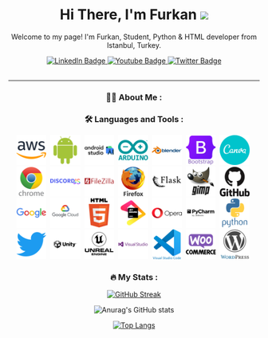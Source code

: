 <div align="center">
  <h1>
  Hi There, I'm Furkan
  <img src="https://media.giphy.com/media/hvRJCLFzcasrR4ia7z/giphy.gif" width="30px"/>
  </h1>
  
  Welcome to my page!
  I'm Furkan, Student, Python & HTML developer from Istanbul, Turkey.

  <div id="badges">
    <a href="https://github.com/yfrkn">
      <img src="https://img.shields.io/badge/LinkedIn-blue?style=for-the-badge&logo=linkedin&logoColor=white" alt="LinkedIn Badge"/>
    </a>
    <a href="https://www.youtube.com/channel/UCkbRXO_iWmgThZJPRt70D1g">
      <img src="https://img.shields.io/badge/YouTube-red?style=for-the-badge&logo=youtube&logoColor=white" alt="Youtube Badge"/>
    </a>
    <a href="https://twitter.com/yfrknk">
      <img src="https://img.shields.io/badge/Twitter-blue?style=for-the-badge&logo=twitter&logoColor=white" alt="Twitter Badge"/>
    </a>
  </div>
  
  <img src="https://komarev.com/ghpvc/?username=yfrkn&style=flat-square&color=blue" alt=""/>
  
  <hr>


### :technologist: About Me :
  
### :hammer_and_wrench: Languages and Tools :
<div>
  <img src="https://github.com/devicons/devicon/blob/master/icons/amazonwebservices/amazonwebservices-original-wordmark.svg" title="A" alt="A" width="60" height="60"/>&nbsp;
  <img src="https://github.com/devicons/devicon/blob/master/icons/android/android-original.svg" title="A" alt="A" width="60" height="60"/>&nbsp;
  <img src="https://github.com/devicons/devicon/blob/master/icons/androidstudio/androidstudio-original-wordmark.svg" title="A" alt="A" width="60" height="60"/>&nbsp;
  <img src="https://github.com/devicons/devicon/blob/master/icons/arduino/arduino-original-wordmark.svg" title="A" alt="A" width="60" height="60"/>&nbsp;
  <img src="https://github.com/devicons/devicon/blob/master/icons/blender/blender-original-wordmark.svg" title="A" alt="A" width="60" height="60"/>&nbsp;
  <img src="https://github.com/devicons/devicon/blob/master/icons/bootstrap/bootstrap-original-wordmark.svg" title="A" alt="A" width="60" height="60"/>&nbsp;
  <img src="https://github.com/devicons/devicon/blob/master/icons/canva/canva-original.svg" title="A" alt="A" width="60" height="60"/>&nbsp;
  <img src="https://github.com/devicons/devicon/blob/master/icons/chrome/chrome-original-wordmark.svg" title="A" alt="A" width="60" height="60"/>&nbsp;
  <img src="https://github.com/devicons/devicon/blob/master/icons/discordjs/discordjs-original-wordmark.svg" title="A" alt="A" width="60" height="60"/>&nbsp;
  <img src="https://github.com/devicons/devicon/blob/master/icons/filezilla/filezilla-plain-wordmark.svg" title="A" alt="A" width="60" height="60"/>&nbsp;
  <img src="https://github.com/devicons/devicon/blob/master/icons/firefox/firefox-original-wordmark.svg" title="A" alt="A" width="60" height="60"/>&nbsp;
  <img src="https://github.com/devicons/devicon/blob/master/icons/flask/flask-original-wordmark.svg" title="A" alt="A" width="60" height="60"/>&nbsp;
  <img src="https://github.com/devicons/devicon/blob/master/icons/gimp/gimp-original-wordmark.svg" title="A" alt="A" width="60" height="60"/>&nbsp;
  <img src="https://github.com/devicons/devicon/blob/master/icons/github/github-original-wordmark.svg" title="A" alt="A" width="60" height="60"/>&nbsp;
  <img src="https://github.com/devicons/devicon/blob/master/icons/google/google-original-wordmark.svg" title="A" alt="A" width="60" height="60"/>&nbsp;
  <img src="https://github.com/devicons/devicon/blob/master/icons/googlecloud/googlecloud-original-wordmark.svg" title="A" alt="A" width="60" height="60"/>&nbsp;
  <img src="https://github.com/devicons/devicon/blob/master/icons/html5/html5-original-wordmark.svg" title="A" alt="A" width="60" height="60"/>&nbsp;
  <img src="https://github.com/devicons/devicon/blob/master/icons/jetbrains/jetbrains-original.svg" title="A" alt="A" width="60" height="60"/>&nbsp;
  <img src="https://github.com/devicons/devicon/blob/master/icons/opera/opera-original-wordmark.svg" title="A" alt="A" width="60" height="60"/>&nbsp;
  <img src="https://github.com/devicons/devicon/blob/master/icons/pycharm/pycharm-original-wordmark.svg" title="A" alt="A" width="60" height="60"/>&nbsp;
  <img src="https://github.com/devicons/devicon/blob/master/icons/python/python-original-wordmark.svg" title="A" alt="A" width="60" height="60"/>&nbsp;
  <img src="https://github.com/devicons/devicon/blob/master/icons/twitter/twitter-original.svg" title="A" alt="A" width="60" height="60"/>&nbsp;
  <img src="https://github.com/devicons/devicon/blob/master/icons/unity/unity-original-wordmark.svg" title="A" alt="A" width="60" height="60"/>&nbsp;
  <img src="https://github.com/devicons/devicon/blob/master/icons/unrealengine/unrealengine-original-wordmark.svg" title="A" alt="A" width="60" height="60"/>&nbsp;
  <img src="https://github.com/devicons/devicon/blob/master/icons/visualstudio/visualstudio-plain-wordmark.svg" title="A" alt="A" width="60" height="60"/>&nbsp;
  <img src="https://github.com/devicons/devicon/blob/master/icons/vscode/vscode-original-wordmark.svg" title="A" alt="A" width="60" height="60"/>&nbsp;
  <img src="https://github.com/devicons/devicon/blob/master/icons/woocommerce/woocommerce-original-wordmark.svg" title="A" alt="A" width="60" height="60"/>&nbsp;
  <img src="https://github.com/devicons/devicon/blob/master/icons/wordpress/wordpress-original.svg" title="A" alt="A" width="60" height="60"/>&nbsp;
</div>
  
### :fire: My Stats :

[![GitHub Streak](http://github-readme-streak-stats.herokuapp.com?user=yfrkn&theme=dark)](https://git.io/streak-stats)
  
![Anurag's GitHub stats](https://github-readme-stats.vercel.app/api?username=yfrkn&show_icons=true&theme=codeSTACKr)

[![Top Langs](https://github-readme-stats.vercel.app/api/top-langs/?username=yfrkn&layout=compact&theme=codeSTACKr)](https://github.com/anuraghazra/github-readme-stats)

</div>
  

